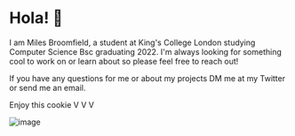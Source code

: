 # Hola! 👋

I am Miles Broomfield, a student at King's College London studying Computer Science Bsc graduating 2022. I'm always looking for something cool to work on or learn about so please feel free to reach out!

If you have any questions for me or about my projects DM me at my Twitter or send me an email.

Enjoy this cookie V V V


![image](https://user-images.githubusercontent.com/60611339/130151283-3caaf3b3-798b-4f4f-aa8c-b6fe1fdee664.png)


<!--
**milesb123/milesb123** is a ✨ _special_ ✨ repository because its `README.md` (this file) appears on your GitHub profile.

Here are some ideas to get you started:

- 🔭 I’m currently working on ...
- 🌱 I’m currently learning ...
- 👯 I’m looking to collaborate on ...
- 🤔 I’m looking for help with ...
- 💬 Ask me about ...
- 📫 How to reach me: ...
- 😄 Pronouns: ...
- ⚡ Fun fact: ...
-->
